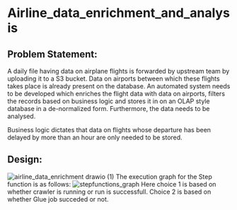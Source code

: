 # Airline_data_enrichment_and_analysis

## Problem Statement:

A daily file having data on airplane flights is forwarded by upstream team by uploading it to a S3 bucket. Data on airports between which these flights takes place is already present on the database. An automated system needs to be developed which enriches the flight data with data on airports, filters the records based on business logic and stores it in on an OLAP style database in a de-normalized form. Furthermore, the data needs to be analysed.

Business logic dictates that data on flights whose departure has been delayed by more than an hour are only needed to be stored.

## Design:

![airline_data_enrichment drawio (1)](https://github.com/DS-v/Airline_data_enrichment_and_analysis/assets/59478620/fdbba642-63f0-44b2-ba6e-357de2af22bb)
The execution graph for the Step function is as follows:
![stepfunctions_graph](https://github.com/DS-v/Airline_data_enrichment_and_analysis/assets/59478620/68b34317-c73d-4921-84ba-bb37fce48d5e)
Here choice 1 is based on whether crawler is running or run is successfull. Choice 2 is based on whether Glue job succeded or not.





